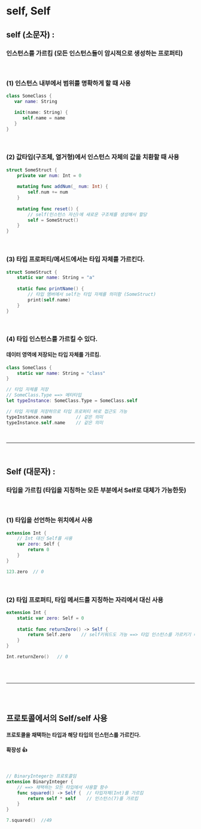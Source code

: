 # self, Self
## self (소문자) :
### 인스턴스를 가르킴 (모든 인스턴스들이 암시적으로 생성하는 프로퍼티)

<br/>

### (1) 인스턴스 내부에서 범위를 명확하게 할 때 사용
```swift
class SomeClass {
   var name: String

   init(name: String) {
      self.name = name
   }
}
```

<br/> 

### (2) 값타입(구조체, 열거형)에서 인스턴스 자체의 값을 치환할 때 사용
```swift
struct SomeStruct {
    private var num: Int = 0
    
    mutating func addNum(_ num: Int) {
        self.num += num
    }
    
    mutating func reset() {
        // self(인스턴스 자신)에 새로운 구조체를 생성해서 할당
        self = SomeStruct()
    }
}

```

<br/>

### (3) 타입 프로퍼티/메서드에서는 타입 자체를 가르킨다.
```swift
struct SomeStruct {
    static var name: String = "a"
    
    static func printName() {
        // 타입 멤버에서 self는 타입 자체를 의미함 (SomeStruct)
        print(self.name)
    }
}
```

<br/>

### (4) 타입 인스턴스를 가르킬 수 있다.
#### 데이터 영역에 저장되는 타입 자체를 가르킴.
```swift
class SomeClass {
    static var name: String = "class"
}

// 타입 자체를 저장
// SomeClass.Type ==> 메타타입
let typeInstance: SomeClass.Type = SomeClass.self

// 타입 자체를 저장하므로 타입 프로퍼티 바로 접근도 가능
typeInstance.name         // 같은 의미
typeInstance.self.name    // 같은 의미
```

<br/>

---

<br/>

## Self (대문자) :
### 타입을 가르킴 (타입을 지칭하는 모든 부분에서 Self로 대체가 가능한듯)

<br/>

### (1) 타입을 선언하는 위치에서 사용
```swift
extension Int {
    // Int 대신 Self를 사용
    var zero: Self {
        return 0
    }
}

123.zero  // 0
```

<br/>

### (2) 타입 프로퍼티, 타입 메서드를 지칭하는 자리에서 대신 사용
```swift
extension Int {
    static var zero: Self = 0
    
    static func returnZero() -> Self {
        return Self.zero    // self키워드도 가능 ==> 타입 인스턴스를 가르키기 때문 (타입 메서드라서)
    }
}

Int.returnZero()   // 0
```

<br/>
<br/>

---

<br/>
<br/>

## 프로토콜에서의 Self/self 사용
#### 프로토콜을 채택하는 타입과 해당 타입의 인스턴스를 가르킨다.
#### 확장성 👍

<br/>

```swift
// BinaryInteger는 프로토콜임
extension BinaryInteger {
    // ==> 채택하는 모든 타입에서 사용할 함수
    func squared() -> Self {  // 타입자체(Int)를 가르킴
        return self * self    // 인스턴스(7)를 가르킴
    }
}

7.squared()  //49
```